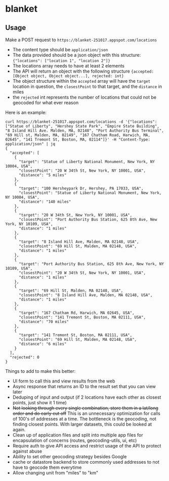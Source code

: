 # blanket

## Usage
Make a POST request to `https://blanket-251017.appspot.com/locations`
* The content type should be `application/json`
* The data provided should be a json object with this structure: `{"locations": ["location 1", "location 2"]}`
* The locations array needs to have at least 2 elements
* The API will return an object with the following structure `{accepted: [Object object, Object object...], rejected: int}`
* The object structure within the `accepted` array will have the `target` location in question, the `closestPoint` to that target, and the `distance` in miles
* the `rejected` int represents the number of locations that could not be geocoded for what ever reason

Here is an example:
```
curl https://blanket-251017.appspot.com/locations -d '{"locations": ["Statue of Liberty", "Hershey State Park", "Empire State Building", "8 Island Hill Ave. Malden, MA, 02148", "Port Authority Bus Terminal", "69 Hill st, Malden, MA, 02149", "167 Chatham Road, Harwich, MA, 02645", "141 Tremont St, Boston, MA, 02114"]}' -H "Content-Type: application/json" | jq
{
  "accepted": [
    {
      "target": "Statue of Liberty National Monument, New York, NY 10004, USA",
      "closestPoint": "20 W 34th St, New York, NY 10001, USA",
      "distance": "5 miles"
    },
    {
      "target": "100 Hersheypark Dr, Hershey, PA 17033, USA",
      "closestPoint": "Statue of Liberty National Monument, New York, NY 10004, USA",
      "distance": "140 miles"
    },
    {
      "target": "20 W 34th St, New York, NY 10001, USA",
      "closestPoint": "Port Authority Bus Station, 625 8th Ave, New York, NY 10109, USA",
      "distance": "1 miles"
    },
    {
      "target": "8 Island Hill Ave, Malden, MA 02148, USA",
      "closestPoint": "69 Hill St, Malden, MA 02148, USA",
      "distance": "1 miles"
    },
    {
      "target": "Port Authority Bus Station, 625 8th Ave, New York, NY 10109, USA",
      "closestPoint": "20 W 34th St, New York, NY 10001, USA",
      "distance": "1 miles"
    },
    {
      "target": "69 Hill St, Malden, MA 02148, USA",
      "closestPoint": "8 Island Hill Ave, Malden, MA 02148, USA",
      "distance": "1 miles"
    },
    {
      "target": "167 Chatham Rd, Harwich, MA 02645, USA",
      "closestPoint": "141 Tremont St, Boston, MA 02111, USA",
      "distance": "70 miles"
    },
    {
      "target": "141 Tremont St, Boston, MA 02111, USA",
      "closestPoint": "69 Hill St, Malden, MA 02148, USA",
      "distance": "6 miles"
    }
  ],
  "rejected": 0
}
```

Things to add to make this better:
* UI form to call this and view results from the web
* Async response that returns an ID to the result set that you can view later
* Deduping of input and output (if 2 locations have each other as closest points, just show it 1 time)
* ~~Not looking through every single combination, store them in a lat/long order and do early cut off~~ This is an unnecessary optimization for calls of 100's of addresses at a time. The bottleneck is the geocoding, not finding closest points. With larger datasets, this could be looked at again.
* Clean up of application files and split into multiple app files for encapsulation of concerns (routes, geocoding-utils, ui, etc)
* Require auth to give API access and restrict usage of the API to protect against abuse
* Ability to set other geocoding strategy besides Google
* cache or datastore backend to store commonly used addresses to not have to geocode them everytime
* Allow changing unit from "miles" to "km"
